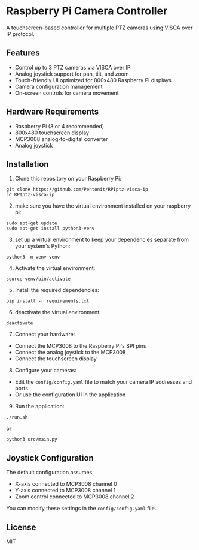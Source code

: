 # Raspberry Pi Camera Controller

A touchscreen-based controller for multiple PTZ cameras using VISCA over IP protocol.

## Features

- Control up to 3 PTZ cameras via VISCA over IP
- Analog joystick support for pan, tilt, and zoom
- Touch-friendly UI optimized for 800x480 Raspberry Pi displays
- Camera configuration management
- On-screen controls for camera movement

## Hardware Requirements

- Raspberry Pi (3 or 4 recommended)
- 800x480 touchscreen display
- MCP3008 analog-to-digital converter
- Analog joystick

## Installation

1. Clone this repository on your Raspberry Pi:

`git clone https://github.com/Pentonit/RPIptz-visca-ip`  
`cd RPIptz-visca-ip`

2. make sure you have the virtual environment installed on your raspberry pi:

`sudo apt-get update`  
`sudo apt-get install python3-venv`

3. set up a virtual environment to keep your dependencies separate from your system's Python:

`python3 -m venv venv`

4. Activate the virtual environment:

`source venv/bin/activate`

5. Install the required dependencies:

`pip install -r requirements.txt`

6. deactivate the virtual environment:

`deactivate`

7. Connect your hardware:
- Connect the MCP3008 to the Raspberry Pi's SPI pins
- Connect the analog joystick to the MCP3008
- Connect the touchscreen display

8. Configure your cameras:
- Edit the `config/config.yaml` file to match your camera IP addresses and ports
- Or use the configuration UI in the application

9. Run the application:

`./run.sh`

or

`python3 src/main.py`

## Joystick Configuration

The default configuration assumes:
- X-axis connected to MCP3008 channel 0
- Y-axis connected to MCP3008 channel 1
- Zoom control connected to MCP3008 channel 2

You can modify these settings in the `config/config.yaml` file.

## License

MIT